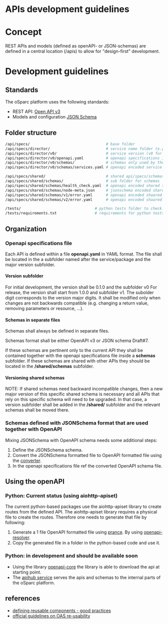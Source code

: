 # APIs development guidelines

# Concept

REST APIs and models (defined as openAPI- or JSON-schemas) are defined in a central location (/apis) to allow for "design-first" development.

# Development guidelines

## Standards

The oSparc platform uses the following standards:
- REST API: [Open API v3](https://github.com/OAI/OpenAPI-Specification/blob/master/versions/3.0.2.md)
- Models and configuration [JSON Schema](https://json-schema.org/)

## Folder structure

```bash
/api/specs/                                  # base folder
/api/specs/director/                         # service name folder (e.g. for director service)
/api/specs/director/v0/                      # service version (v0 for development, then v1, v2... only major)
/api/specs/director/v0/openapi.yaml          # openapi specifications in YAML
/api/specs/director/v0/schemas/              # schemas only used by the director API
/api/specs/director/v0/schemas/services.yaml # openapi encoded service only schema

/api/specs/shared/                           # shared api/specs/schemas base folder
/api/specs/shared/schemas/                   # sub folder for schemas
/api/specs/shared/schemas/health_check.yaml  # openapi encoded shared schema
/api/specs/shared/schemas/node-meta.json     # jsonschema encoded shared schema
/api/specs/shared/schemas/v1/error.yaml      # openapi encoded shaared schema for version 1
/api/specs/shared/schemas/v2/error.yaml      # openapi encoded shaared schema for version 2

/tests/                                 # python tests folder to check schemas validity
/tests/requirements.txt                 # requirements for python tests
```

## Organization

### Openapi specifications file

Each API is defined within a file __openapi.yaml__ in YAML format. The file shall be located in the a subfolder named after the service/package and the major version subfolder.

#### Version subfolder

For initial development, the version shall be 0.1.0 and the subfolder v0
For release, the version shall start from 1.0.0 and subfolder v1.
The subolder digit corresponds to the version major digits. It shall be modified only when changes are not backwards compatible (e.g. changing a return value, removing parameters or resource, ...).

#### Schemas in separate files

Schemas shall always be defined in separate files.

Schemas format shall be either OpenAPI v3 or JSON schema Draft#7.

If these schemas are pertinent only to the current API they shall be contained together with the openapi specifications file inside a __schemas__ subfolder.
If these schemas are shared with other APIs they should be located in the __/shared/schemas__ subfolder.

#### Versioning shared schemas

NOTE: If shared schemas need backward incompatible changes, then a new major version of this specific shared schema is necessary and all APIs that rely on this specific schema will need to be upgraded.
In that case, a version subfolder shall be added in the __/shared/__ subfolder and the relevant schemas shall be moved there.

### Schemas defined with JSONSchema format that are used together with OpenAPI

Mixing JSONSchema with OpenAPI schema needs some additional steps:

1. Define the JSONSchema schema.
2. Convert the JSONSchema formatted file to OpenAPI formatted file using the [converter](../scripts/jsonschema/openapi_converter).
3. In the openapi specifications file ref the converted OpenAPI schema file.

## Using the openAPI

### Python: Current status (using aiohttp-apiset)

The current python-based packages use the aiohttp-apiset library to create routes from the defined API. The aiohttp-apiset library requires a physical file to create the routes. Therefore one needs to generate that file by following:

1. Generate a 1 file OpenAPI formatted file using [prance](https://pypi.org/project/prance/). By using [openapi-resolver](../scripts/openapi/oas_resolver).
2. Copy the generated file in a folder in the python-based code and use it.

### Python: in development and should be available soon

- Using the library [openapi-core](https://github.com/p1c2u/openapi-core) the library is able to download the api at starting point.
- The [apihub service](../services/apihub) serves the apis and schemas to the internal parts of the oSparc platform.

## references

- [defining reusable components - good practices](https://dev.to/mikeralphson/defining-reusable-components-with-the-openapi-specification-4077)
- [official guidelines on OAS re-usability](https://github.com/OAI/OpenAPI-Specification/blob/master/guidelines/v2.0/REUSE.md)
